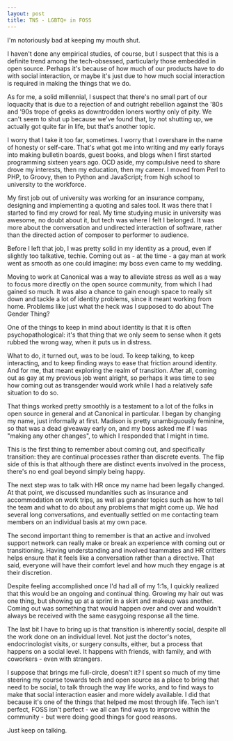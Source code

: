 ```yaml
---
layout: post
title: TNS - LGBTQ+ in FOSS
---
```


I'm notoriously bad at keeping my mouth shut.

I haven't done any empirical studies, of course, but I suspect that this is a definite trend among the tech-obsessed, particularly those embedded in open source.  Perhaps it's because of how much of our products have to do with social interaction, or maybe it's just due to how much social interaction is required in making the things that we do.

As for me, a solid millennial, I suspect that there's no small part of our loquacity that is due to a rejection of and outright rebellion against the '80s and '90s trope of geeks as downtrodden loners worthy only of pity.  We can't seem to shut up because we've found that, by not shutting up, we actually got quite far in life, but that's another topic.

I worry that I take it too far, sometimes.  I worry that I overshare in the name of honesty or self-care.  That's what got me into writing and my early forays into making bulletin boards, guest books, and blogs when I first started programming sixteen years ago.  OCD aside, my compulsive need to share drove my interests, then my education, then my career.  I moved from Perl to PHP, to Groovy, then to Python and JavaScript; from high school to university to the workforce.

My first job out of university was working for an insurance company, designing and implementing a quoting and sales tool.  It was there that I started to find my crowd for real.  My time studying music in university was awesome, no doubt about it, but tech was where I felt I belonged.  It was more about the conversation and undirected interaction of software, rather than the directed action of composer to performer to audience.

Before I left that job, I was pretty solid in my identity as a proud, even if slightly too talkative, techie.  Coming out as - at the time - a gay man at work went as smooth as one could imagine: my boss even came to my wedding.

Moving to work at Canonical was a way to alleviate stress as well as a way to focus more directly on the open source community, from which I had gained so much.  It was also a chance to gain enough space to really sit down and tackle a lot of identity problems, since it meant working from home.  Problems like just what the heck was I supposed to do about The Gender Thing?

One of the things to keep in mind about identity is that it is often psychopathological: it's that thing that we only seem to sense when it gets rubbed the wrong way, when it puts us in distress.

What to do, it turned out, was to be loud.  To keep talking, to keep interacting, and to keep finding ways to ease that friction around identity.  And for me, that meant exploring the realm of transition.  After all, coming out as gay at my previous job went alright, so perhaps it was time to see how coming out as transgender would work while I had a relatively safe situation to do so.

That things worked pretty smoothly is a testament to a lot of the folks in open source in general and at Canonical in particular.  I began by changing my name, just informally at first.  Madison is pretty unambiguously feminine, so that was a dead giveaway early on, and my boss asked me if I was "making any other changes", to which I responded that I might in time.

This is the first thing to remember about coming out, and specifically transition: they are continual processes rather than discrete events.  The flip side of this is that although there are distinct events involved in the process, there's no end goal beyond simply being happy.

The next step was to talk with HR once my name had been legally changed.  At that point, we discussed mundanities such as insurance and accommodation on work trips, as well as grander topics such as how to tell the team and what to do about any problems that might come up.  We had several long conversations, and eventually settled on me contacting team members on an individual basis at my own pace.

The second important thing to remember is that an active and involved support network can really make or break an experience with coming out or transitioning.  Having understanding and involved teammates and HR critters helps ensure that it feels like a conversation rather than a directive.  That said, everyone will have their comfort level and how much they engage is at their discretion.

Despite feeling accomplished once I'd had all of my 1:1s, I quickly realized that this would be an ongoing and continual thing.  Growing my hair out was one thing, but showing up at a sprint in a skirt and makeup was another.  Coming out was something that would happen over and over and wouldn't always be received with the same easygoing response all the time.

The last bit I have to bring up is that transition is inherently social, despite all the work done on an individual level.  Not just the doctor's notes, endocrinologist visits, or surgery consults, either, but a process that happens on a social level.  It happens with friends, with family, and with coworkers - even with strangers.

I suppose that brings me full-circle, doesn't it?  I spent so much of my time steering my course towards tech and open source as a place to bring that need to be social, to talk through the way life works, and to find ways to make that social interaction easier and more widely available.  I did that because it's one of the things that helped me most through life.  Tech isn't perfect, FOSS isn't perfect - we all can find ways to improve within the community - but were doing good things for good reasons.

Just keep on talking.
